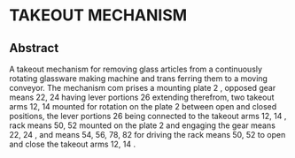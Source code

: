 # TAKEOUT MECHANISM

## Abstract
A takeout mechanism for removing glass articles from a continuously rotating glassware making machine and trans ferring them to a moving conveyor. The mechanism com prises a mounting plate 2 , opposed gear means 22, 24 having lever portions 26 extending therefrom, two takeout arms 12, 14 mounted for rotation on the plate 2 between open and closed positions, the lever portions 26 being connected to the takeout arms 12, 14 , rack means 50, 52 mounted on the plate 2 and engaging the gear means 22, 24 , and means 54, 56, 78, 82 for driving the rack means 50, 52 to open and close the takeout arms 12, 14 .